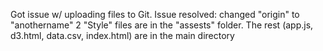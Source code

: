 Got issue w/ uploading files to Git. Issue resolved: changed "origin" to "anothername"
2 "Style" files are in the "assests" folder. The rest (app.js, d3.html, data.csv, index.html) are in the main directory
